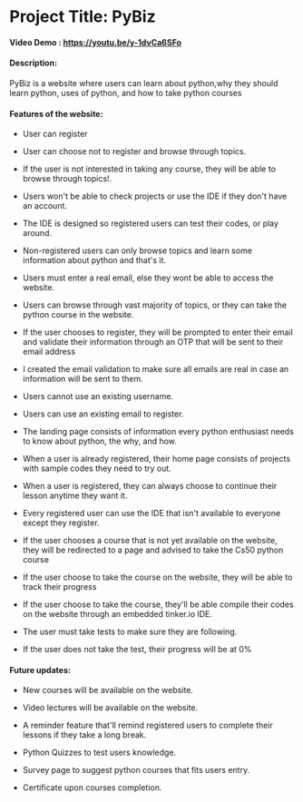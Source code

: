 # Project Title: PyBiz

#### Video Demo : https://youtu.be/y-1dvCa6SFo

#### Description:

 PyBiz is a website where users can learn about python,why they should learn python, uses of python, and how to take python courses

#### Features of the website:

* User can register 

* User can choose not to register and browse through topics. 

* If the user is not interested in taking any course, they will be able to browse through topics!. 

* Users won't be able to check projects or use the IDE if they don't have an account. 

* The IDE is designed so registered users can test their codes, or play around. 

* Non-registered users can only browse topics and learn some information about python and that's it. 

* Users must enter a real email, else they wont be able to access the website. 

* Users can browse through vast majority of topics, or they can take the python course in the website.

* If the user chooses to register, they will be prompted to enter their email and validate their information through an OTP that will be sent to their email address

* I created the email validation to make sure all emails are real in case an information will be sent to them. 

* Users cannot use an existing username. 

* Users can use an existing email to register. 

* The landing page consists of information every python enthusiast needs to know about python, the why, and how. 

* When a user is already registered, their home page consists of projects with sample codes they need to try out. 

* When a user is registered, they can always choose to continue their lesson anytime they want it. 

* Every registered user can use the IDE that isn't available to everyone except they register. 

* If the user chooses a course that is not yet available on the website, they will be redirected to a page and advised to take the Cs50 python course 

* If the user choose to take the course on the website, they will be able to track their progress

* If the user choose to take the course, they'll be able compile their codes on the website through an embedded tinker.io IDE.

* The user must take tests to make sure they are following.

* If the user does not take the test, their progress will be at 0% 

#### Future updates:

* New courses will be available on the website. 

* Video lectures will be available on the website. 

* A reminder feature that'll remind registered users to complete their lessons if they take a long break. 

* Python Quizzes to test users knowledge. 

* Survey page to suggest python courses that fits users entry. 

* Certificate upon courses completion. 

